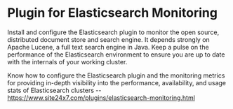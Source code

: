 Plugin for Elasticsearch Monitoring
===========

Install and configure the Elasticsearch plugin to monitor the open source, distributed document store and search engine. It depends strongly on Apache Lucene, a full text search engine in Java. Keep a pulse on the performance of the Elasticsearch environment to ensure you are up to date with the internals of your working cluster.

Know how to configure the Elasticsearch plugin and the monitoring metrics for providing in-depth visibility into the performance, availability, and usage stats of Elasticsearch clusters -- https://www.site24x7.com/plugins/elasticsearch-monitoring.html
